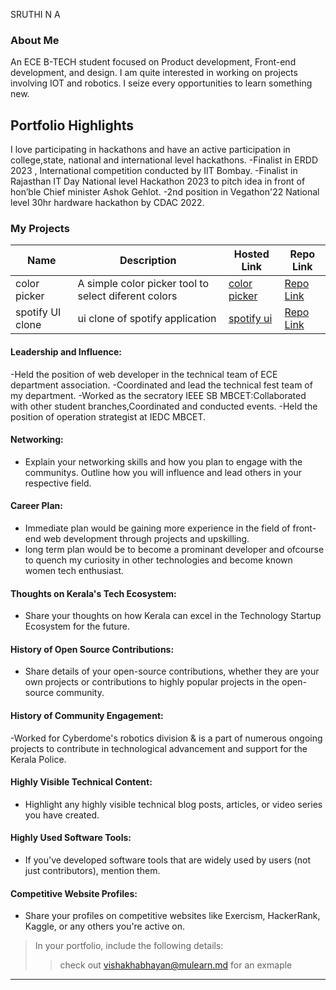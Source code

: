SRUTHI N A

### About Me

An ECE B-TECH student focused on Product development, Front-end development, and design. I am quite interested in working on projects involving IOT and robotics. I seize every opportunities to learn something new.


## Portfolio Highlights
I love participating in hackathons and have an active participation in college,state, national and international level hackathons.
-Finalist in ERDD 2023 , International  competition conducted by IIT Bombay.
-Finalist in Rajasthan IT Day National level Hackathon 2023 to pitch idea in front of hon’ble Chief minister Ashok Gehlot.
-2nd position in Vegathon'22 National level 30hr hardware hackathon by CDAC 2022.

### My Projects

| Name                | Description                                                               | Hosted Link                              | Repo Link                                                      |
|---------------------|---------------------------------------------------------------------------|------------------------------------------|----------------------------------------------------------------|
|color picker |A simple color picker tool to select diferent colors                      | [color picker]([sruthina2002.github.io/color-picker]) | [Repo Link]([https://github.com/username/project1](https://github.com/sruthina2002/color-picker))             |
|spotify UI clone | ui clone of spotify application                                      | [spotify ui](https://sruthina2002.github.io/spotify-clone/)    | [Repo Link ](https://github.com/sruthina2002/spotify-clone)             |

#### Leadership and Influence:
-Held the position of web developer in the technical team of ECE department association.
-Coordinated and lead the technical fest team of my department.
-Worked as the secratory IEEE SB MBCET:Collaborated with other student branches,Coordinated and conducted events.
-Held the position of operation strategist at IEDC MBCET.

#### Networking:

- Explain your networking skills and how you plan to engage with the communitys. Outline how you will influence and lead others in your respective field.

#### Career Plan:

- Immediate plan would be gaining more experience in the field of front-end web development through projects and upskilling.
- long term plan would be to become a prominant developer and ofcourse to quench my curiosity in other technologies and become known women tech enthusiast.

#### Thoughts on Kerala's Tech Ecosystem:

- Share your thoughts on how Kerala can excel in the Technology Startup Ecosystem for the future.

#### History of Open Source Contributions:

- Share details of your open-source contributions, whether they are your own projects or contributions to highly popular projects in the open-source community.

#### History of Community Engagement:
-Worked for Cyberdome's robotics division & is a part of numerous ongoing projects to contribute in technological advancement and support for the Kerala Police. 

#### Highly Visible Technical Content:

- Highlight any highly visible technical blog posts, articles, or video series you have created.

#### Highly Used Software Tools:

- If you've developed software tools that are widely used by users (not just contributors), mention them.

#### Competitive Website Profiles:

- Share your profiles on competitive websites like Exercism, HackerRank, Kaggle, or any others you're active on.



> In your portfolio, include the following details:
>> check out [vishakhabhayan@mulearn.md](./profiles/vishakhabhayan@mulearn.md) for an exmaple

---
